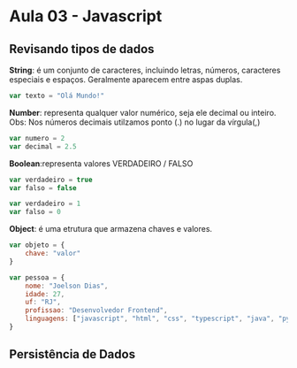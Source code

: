 # Aula 03 - Javascript


## Revisando tipos de dados

**String**: é um conjunto de caracteres, incluindo letras, números, caracteres especiais e espaços. Geralmente aparecem entre aspas duplas.

```javascript
var texto = "Olá Mundo!"
```

**Number**: representa qualquer valor numérico, seja ele decimal ou inteiro.
Obs: Nos números decimais utilzamos ponto (.) no lugar da vírgula(,)

```javascript
var numero = 2
var decimal = 2.5
```

**Boolean**:representa valores VERDADEIRO / FALSO 

```javascript
var verdadeiro = true
var falso = false

var verdadeiro = 1
var falso = 0 
```

**Object**: é uma etrutura que armazena chaves e valores. 

```javascript
var objeto = {
    chave: "valor"
}

var pessoa = {
    nome: "Joelson Dias",
    idade: 27, 
    uf: "RJ", 
    profissao: "Desenvolvedor Frontend",
    linguagens: ["javascript", "html", "css", "typescript", "java", "python"] 
}
```

## Persistência de Dados



